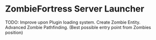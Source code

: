 # ZombieFortress Server Launcher

  TODO:
  Improve upon Plugin loading system.
  Create Zombie Entity.
  Advanced Zombie Pathfinding. (Best possible entry point from Zombies position)
